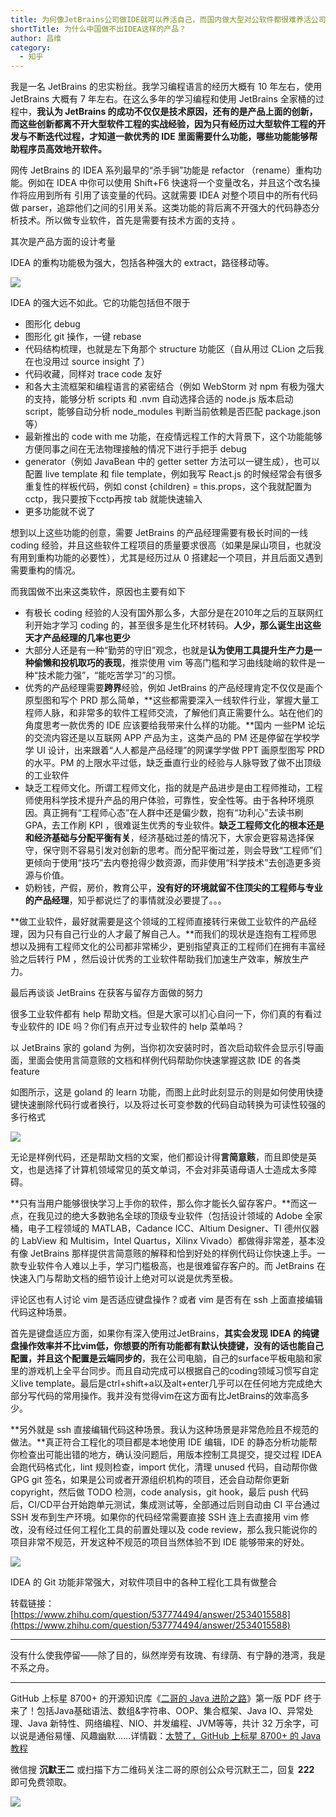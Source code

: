 ```yaml
---
title: 为何像JetBrains公司做IDE就可以养活自己，而国内做大型对公软件都很难养活公司？
shortTitle: 为什么中国做不出IDEA这样的产品？
author: 昌维 
category:
  - 知乎
---
```


我是一名 JetBrains 的忠实粉丝。我学习编程语言的经历大概有 10 年左右，使用 JetBrains 大概有 7 年左右。在这么多年的学习编程和使用 JetBrains 全家桶的过程中，**我认为 JetBrains 的成功不仅仅是技术原因，还有的是产品上面的创新，而这些创新都离不开大型软件工程的实战经验，因为只有经历过大型软件工程的开发与不断迭代过程，才知道一款优秀的 IDE 里面需要什么功能，哪些功能能够帮助程序员高效地开软件。**

网传 JetBrains 的 IDEA 系列最早的“杀手锏”功能是 refactor （rename）重构功能。例如在 IDEA 中你可以使用 Shift+F6 快速将一个变量改名，并且这个改名操作将应用到所有 引用了该变量的代码。这就需要 IDEA 对整个项目中的所有代码做 parser，追踪他们之间的引用关系。这类功能的背后离不开强大的代码静态分析技术。所以做专业软件，首先是需要有技术方面的支持 。

其次是产品方面的设计考量

IDEA 的重构功能极为强大，包括各种强大的 extract，路径移动等。

![](https://cdn.tobebetterjavaer.com/tobebetterjavaer/images/nice-article/zhihu-weihxjetbrainsgszidejkyyhzjegnzdxdgrjdhnyhgs-3919f506-dea8-4413-9a81-23f1b04150ca.jpg)

IDEA 的强大远不如此。它的功能包括但不限于

*   图形化 debug
*   图形化 git 操作，一键 rebase
*   代码结构梳理，也就是左下角那个 structure 功能区（自从用过 CLion 之后我在也没用过 source insight 了）
*   代码收藏，同样对 trace code 友好
*   和各大主流框架和编程语言的紧密结合（例如 WebStorm 对 npm 有极为强大的支持，能够分析 scripts 和 .nvm 自动选择合适的 node.js 版本启动 script，能够自动分析 node\_modules 判断当前依赖是否匹配 package.json 等）
*   最新推出的 code with me 功能，在疫情远程工作的大背景下，这个功能能够方便同事之间在无法物理接触的情况下进行手把手 debug
*   generator（例如 JavaBean 中的 getter setter 方法可以一键生成），也可以配置 live template 和 file template，例如我写 React.js 的时候经常会有很多重复性的样板代码，例如 const {children} = this.props，这个我就配置为 cctp，我只要按下cctp再按 tab 就能快速输入
*   更多功能就不说了

想到以上这些功能的创意，需要 JetBrains 的产品经理需要有极长时间的一线 coding 经验，并且这些软件工程项目的质量要求很高（如果是屎山项目，也就没有用到重构功能的必要性），尤其是经历过从 0 搭建起一个项目，并且后面又遇到需要重构的情况。

而我国做不出来这类软件，原因也主要有如下

*   有极长 coding 经验的人没有国外那么多，大部分是在2010年之后的互联网红利开始才学习 coding 的，甚至很多是生化环材转码。**人少，那么诞生出这些天才产品经理的几率也更少**
*   大部分人还是有一种“勤劳的守旧”观念，也就是**认为使用工具提升生产力是一种偷懒和投机取巧的表现**，推崇使用 vim 等高门槛和学习曲线陡峭的软件是一种“技术能力强”，“能吃苦学习”的习惯。
*   优秀的产品经理需要**跨界**经验，例如 JetBrains 的产品经理肯定不仅仅是画个原型图和写个 PRD 那么简单，**这些都需要深入一线软件行业，掌握大量工程师人脉，和非常多的软件工程师交流，了解他们真正需要什么。站在他们的角度思考一款优秀的 IDE 应该要给我带来什么样的功能。**国内 一些PM 论坛的交流内容还是以互联网 APP 产品为主，这类产品的 PM 还是停留在学校学学 UI 设计，出来跟着“人人都是产品经理”的网课学学做 PPT 画原型图写 PRD 的水平。PM 的上限水平过低，缺乏垂直行业的经验与人脉导致了做不出顶级的工业软件
*   缺乏工程师文化。所谓工程师文化，指的就是产品进步是由工程师推动，工程师使用科学技术提升产品的用户体验，可靠性，安全性等。由于各种环境原因。真正拥有“工程师心态”在人群中还是偏少数，抱有“功利心”去读书刷 GPA，去工作刷 KPI ，很难诞生优秀的专业软件。**缺乏工程师文化的根本还是和经济基础与分配平衡有关**，经济基础过差的情况下，大家会更容易选择保守，保守则不容易引发对创新的思考。而分配平衡过差，则会导致“工程师”们更倾向于使用“技巧”去内卷抢得少数资源，而非使用“科学技术”去创造更多资源与价值。
*   奶粉钱，产假，房价，教育公平，**没有好的环境就留不住顶尖的工程师与专业的产品经理**，知乎都说烂了的事情就没必要提了。。。

**做工业软件，最好就需要是这个领域的工程师直接转行来做工业软件的产品经理，因为只有自己行业的人才最了解自己人。**而我们的现状是连抱有工程师思想以及拥有工程师文化的公司都非常稀少，更别指望真正的工程师们在拥有丰富经验之后转行 PM ，然后设计优秀的工业软件帮助我们加速生产效率，解放生产力。

  

最后再谈谈 JetBrains 在获客与留存方面做的努力

很多工业软件都有 help 帮助文档。但是大家可以扪心自问一下，你们真的有看过专业软件的 IDE 吗？你们有点开过专业软件的 help 菜单吗？

以 JetBrains 家的 goland 为例，当你初次安装时时，首次启动软件会显示引导画面，里面会使用言简意赅的文档和样例代码帮助你快速掌握这款 IDE 的各类 feature

如图所示，这是 goland 的 learn 功能，而图上此时此刻显示的则是如何使用快捷键快速删除代码行或者换行，以及将过长可变参数的代码自动转换为可读性较强的多行格式

![](https://cdn.tobebetterjavaer.com/tobebetterjavaer/images/nice-article/zhihu-weihxjetbrainsgszidejkyyhzjegnzdxdgrjdhnyhgs-8399891a-249a-46b7-a9fd-063ad675316f.jpg)

无论是样例代码，还是帮助文档的文案，他们都设计得**言简意赅**，而且即使是英文，也是选择了计算机领域常见的英文单词，不会对非英语母语人士造成太多障碍。

**只有当用户能够很快学习上手你的软件，那么你才能长久留存客户。**而这一点，在我见过的绝大多数驰名全球的顶级专业软件（包括设计领域的 Adobe 全家桶，电子工程领域的 MATLAB，Cadance ICC、Altium Designer、TI 德州仪器的 LabView 和 Multisim，Intel Quartus，Xilinx Vivado）都做得非常差，基本没有像 JetBrains 那样提供言简意赅的解释和恰到好处的样例代码让你快速上手。一款专业软件令人难以上手，学习门槛极高，也是很难留存客户的。而 JetBrains 在快速入门与帮助文档的细节设计上绝对可以说是优秀至极。

  

评论区也有人讨论 vim 是否适应键盘操作？或者 vim 是否有在 ssh 上面直接编辑代码这种场景。

首先是键盘适应方面，如果你有深入使用过JetBrains，**其实会发现 IDEA 的纯键盘操作效率并不比vim低，你想要的所有功能都有默认快捷键，没有的话也能自己配置，并且这个配置是云端同步的**，我在公司电脑，自己的surface平板电脑和家里的游戏机上全平台同步。而且自动完成可以根据自己的coding领域习惯写自定义live template。最后是ctrl+shift+a以及alt+enter几乎可以在任何地方完成绝大部分写代码的常用操作。我并没有觉得vim在这方面有比JetBrains的效率高多少。

  

**另外就是 ssh 直接编辑代码这种场景。我认为这种场景是非常危险且不规范的做法。**真正符合工程化的项目都是本地使用 IDE 编辑，IDE 的静态分析功能帮你检查出可能出错的地方，确认没问题后，用版本控制工具提交，提交过程 IDEA 会跑代码格式化，lint 规则检查，import 优化，清理 unused 代码，自动帮你做 GPG git 签名，如果是公司或者开源组织机构的项目，还会自动帮你更新 copyright，然后做 TODO 检测，code analysis，git hook，最后 push 代码后，CI/CD平台开始跑单元测试，集成测试等，全部通过后则自动由 CI 平台通过 SSH 发布到生产环境。如果你的代码经常需要直接 SSH 连上去直接用 vim 修改，没有经过任何工程化工具的前置处理以及 code review，那么我只能说你的项目非常不规范，开发这种不规范的项目当然体验不到 IDE 能够带来的好处。

![](https://cdn.tobebetterjavaer.com/tobebetterjavaer/images/nice-article/zhihu-weihxjetbrainsgszidejkyyhzjegnzdxdgrjdhnyhgs-2f3135d9-fa20-48c3-9983-446ac8c29bb4.jpg)

IDEA 的 Git 功能非常强大，对软件项目中的各种工程化工具有做整合

转载链接：[https://www.zhihu.com/question/537774494/answer/2534015588](https://www.zhihu.com/question/537774494/answer/2534015588)

---

没有什么使我停留——除了目的，纵然岸旁有玫瑰、有绿荫、有宁静的港湾，我是不系之舟。

----

GitHub 上标星 8700+ 的开源知识库《[二哥的 Java 进阶之路](https://github.com/itwanger/toBeBetterJavaer)》第一版 PDF 终于来了！包括Java基础语法、数组&字符串、OOP、集合框架、Java IO、异常处理、Java 新特性、网络编程、NIO、并发编程、JVM等等，共计 32 万余字，可以说是通俗易懂、风趣幽默……详情戳：[太赞了，GitHub 上标星 8700+ 的 Java 教程](https://javabetter.cn/overview/)


微信搜 **沉默王二** 或扫描下方二维码关注二哥的原创公众号沉默王二，回复 **222** 即可免费领取。

![](https://cdn.tobebetterjavaer.com/tobebetterjavaer/images/gongzhonghao.png)
